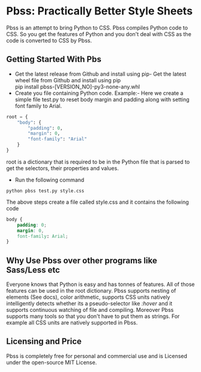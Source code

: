 # Pbss: Practically Better Style Sheets
Pbss is an attempt to bring Python to CSS. Pbss compiles Python code to CSS. So you get the features of Python and you don't deal with CSS as the code is converted to CSS by Pbss.

## Getting Started With Pbs
- Get the latest release from Github and install using pip- Get the latest wheel file from Github and install using pip  
        pip install pbss-[VERSION_NO]-py3-none-any.whl
- Create you file containing Python code. Example:- Here we create a simple file test.py to reset body margin and padding along with setting font family to Arial.
``` python
root = {
    "body": {
        "padding": 0,
        "margin": 0,
        "font-family": "Arial"
    }
}
```
root is a dictionary that is required to be in the Python file that is parsed to get the selectors, their properties and values.  
- Run the following command
```
python pbss test.py style.css
```
The above steps create a file called style.css and it contains the following code
``` CSS
body {
    padding: 0;
    margin: 0,
    font-family: Arial;
}
```

## Why Use Pbss over other programs like Sass/Less etc
Everyone knows that Python is easy and has tonnes of features. All of those features can be used in the root dictionary. Pbss supports nesting of elements (See docs), color arithmetic, supports CSS units natively intelligently detects whether its a pseudo-selector like _:hover_ and it supports continuous watching of file and compiling. Moreover Pbss supports many tools so that you don't have to put them as strings. For example all CSS units are natively supported in Pbss.

## Licensing and Price
Pbss is completely free for personal and commercial use and is Licensed under the open-source MIT License.
